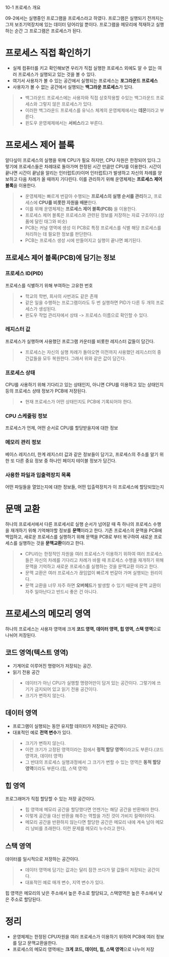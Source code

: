 10-1 프로세스 개요

09-2에서는 실행중인 프로그램을 프로세스라고 하였다. 
프로그램은 실행되기 전까지는 그저 보조기억장치에 있는 데이터 덩어리일 뿐이다.
프로그램을 메모리에 적재하고 실행하는 순간 그 프로그램은 프로세스가 된다.

# 프로세스 직접 확인하기
- 실제 컴퓨터를 키고 확인해보면 우리가 직접 실행한 프로세스 외에도 알 수 없는 여러 프로세스가 실행되고 있는 것을 볼 수 있다.
- 여기서 사용자가 볼 수 있는 공간에서 실행되는 프로세스는 **포그라운드 프로세스**
- 사용자가 볼 수 없는 공간에서 실행되는 **백그라운 프로세스**가 있다.


> - 백그라운드 프로세스에는 사용자와 직접 상호작용할 수있는 백그라운드 프로세스와 그렇지 않은 프로세스가 있다.
> - 이러한 백그라운드 프로세스를 유닉스 체계의 운영체제에서는 **데몬**이라고 부른다.
> - 윈도우 운영체제에서는 **서비스**라고 부른다.


# 프로세스 제어 블록
알다싶이 프로세스의 실행을 위해 CPU가 필요 하지만, CPU 자원은 한정되어 있다.그렇기에 프로세스들은 차례대로 돌아가며 한정된 시간 만큼만 CPU를 이용한다. 시간이 끝나면 시간이 끝남을 알리는 인터럽트(타이머 인터럽트)가 발생하고 자신의 차례를 양보하고 다음 차례가 올 때까지 기다린다. 이를 관리하기 위해 운영체제는 **프로세스 제어 블록**을 이용한다.

> - 운영체제는 빠르게 번갈아 수행되는 **프로세스의 실행 순서를 관리**하고, 프로세스에 **CPU를 비롯한 자원을 배분**한다.
> - 이를 위해 운영체제는 **프로세스 제어 블록(PCB)** 을 이용한다.
> - 프로세스 제어 블록은 프로세스와 관련된 정보를 저장하는 자료 구조이다.(상품에 달린 태그와 비슷)
> - PCB는 커널 영역에 생성 이 PCB로 특정 프로세스를 식별 해당 프로세스를 처리하는 데 필요한 정보를 판단한다.
> - PCB는 프로세스 생성 시에 만들어지고 실행이 끝나면 폐기된다.

## 프로세스 제어 블록(PCB)에 담기는 정보

### 프로세스 ID(PID)
프로세스를 식별하기 위해 부여하는 고유한 번호

> - 학교의 학번, 회사의 사번과도 같은 존재
> - 같은 일을 수행하는 프로그램이라도 두 번 실행하면 PID가 다른 두 개의 프로세스가 생성된다.
> - 윈도우 작업 관리자에서 상태 -> 프로세스 이름으로 확인할 수 있다.


### 레지스터 값
프로세스가 실행하며 사용했던 프로그램 카운터를 비롯한 레지스터 값들이 담긴다.

> - 프로세스는 자신의 실행 차례가 돌아오면 이전까지 사용했던 레지스터의 중간값들을 모두 복원한다. 그래서 위와 같은 값이 담긴다.



### 프로세스 상태
CPU를 사용하기 위해 기다리고 있는 상태인지, 아니면 CPU를 이용하고 있는 상태인지 등의 프로세스 상태 정보가 PCB에 저장된다.

> - 현재 프로세스가 어떤 상태인지도 PCB에 기록되어야 한다.


### CPU 스케줄링 정보
프로세스가 언제, 어떤 순서로 CPU를 할당받을지에 대한 정보


### 메모리 관리 정보
베이스 레지스터, 한계 레지스터 값과 같은 정보들이 담기고, 프로세스의 주소를 알기 위한 또 다른 중요 정보 중 하나인 페이지 테이블 정보가 담긴다.


### 사용한 파일과 입출력장치 목록
어떤 파일들을 열었는지에 대한 정보들, 어떤 입출력장치가 이 프로세스에 할당되었는지

# 문맥 교환
하나의 프로세서에서 다른 프로세서로 실행 순서가 넘어갈 때 즉 하나의 프로세스 수행을 재개하기 위해 기억해야할 정보를 **문맥**이라고 한다.
기존 프로세스의 문맥을 PCB에 백업하고, 새로운 프로세스를 실행하기 위해 문맥을 PCB로 부터 복구하여 새로운 프로세스를 실행하는 것을 **문맥교환**이라고 한다.

> - CPU라는 한정적인 자원을 여러 프로세스가 이용하기 위하여 여러 프로세스들은 자신의 차례를 기다리고 차례가 바뀔 때 프로세스 수행을 재개하기 위해 문맥을 기억하고 새로운 프로세스를 실행하는 것을 문맥교환 이라고 한다.
> - 문맥 교환은 여러 프로세스가 끊임없이 빠르게 번갈아 가며 실행되는 원리이다.
> - 문맥 교환을 너무 자주 하면 **오버헤드**가 발생할 수 있기 때문에 문맥 교환이 자주 일아난다고 반드시 좋은 건 아니다.

# 프로세스의 메모리 영역
하나의 프로세스는 사용자 영역에 크게 **코드 영역, 데이터 영역, 힙 영역, 스택 영역**으로 나뉘어 저장된다.

## 코드 영역(텍스트 영역)
- 기계어로 이루어진 명령어가 저장되는 공간.
- 읽기 전용 공간

> - 데이터가 아닌 CPU가 실행할 명령어만이 담겨 있는 공간이다. 그렇기에 쓰기가 금지되어 있고 읽기 전용 공간이다.
> - 크기가 변하지 않는다.

## 데이터 영역
- 프로그램이 실행되는 동안 유지할 데이터가 저장되는 공간이다.
- 대표적인 예로 **전역 변수**가 있다.

> - 크기가 변하지 않는다.
> - 이런 크기가 고정된 영역이라는 점에서 **정적 할당 영역**이라고도 부른다.(코드영역과, 데이터 영역)
> - 그 반대의 프로세스 실행과정에서 그 크기가 변할 수 있는 영역은 **동적 할당 영역**이라도 부른다.(힙, 스택 영역)

 ## 힙 영역
 프로그래머가 직접 할당할 수 있는 저장 공간이다.

 > - 힙 영역에 메모리 공간을 할당했다면 언젠가는 해당 공간을 반환해야 한다.
 > - 이렇게 공간을 대신 반환을 해주는 역할을 가진 것이 가비지 컬렉터이다. 
 > - 메모리 공간을 반환하지 않는다면 할당한 공간은 메모리 내에 계속 남아 메모리 낭비를 초래한다. 이런 문제를 메모리 누수라고 한다.

 ## 스택 영역
 데이터를 일시적으로 저장하는 공간이다.

 > - 데이터 영역에 담기는 값과는 달리 잠깐 쓰다가 말 값들이 저장되는 공간이다.
 > - 대표적인 예로 매개 변수, 지역 변수가 있다.

 힙 영역은 메모리의 낮은 주소에서 높은 주소로 할당되고, 스택영역은 높은 주소에서 낮은 주소로 할당된다.

# 정리
- 운영체제는 한정된 CPU자원을 여러 프로세스가 이용하기 위하여 PCB에 여러 정보를 담고 문맥교환을한다.
- 프로세스의 메모리 영역에는 **크게 코드, 데이터, 힙, 스택 영역**으로 나누어 저장
